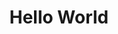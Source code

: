 ---
ee_id: '149'
site: '1'
type: '2'
long_id: 2010-081 Hello World
url: 2010-081-hello-world
year: '2010'
medium: powder coated CNC bent stainless steel
commission:
add_credit:
dims: 34 5/16 x 4 1/4 x 5
pitch:
ps:
live_url:
related:
title: Hello World
youtube:
imgs: hello-world-2010-081-full-database-ropac.jpg
subheading:
year2: '2010'
download:
add_credits:
related_code: "[2202] Desktop Wireform (Code) - desktop-wireform-code"
! '':
layout: things-i-made
---